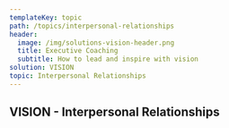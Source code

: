 ```yaml
---
templateKey: topic
path: /topics/interpersonal-relationships
header:
  image: /img/solutions-vision-header.png
  title: Executive Coaching
  subtitle: How to lead and inspire with vision
solution: VISION
topic: Interpersonal Relationships
---
```


## VISION - Interpersonal Relationships
